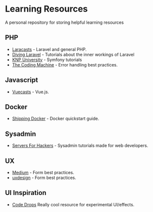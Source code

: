 # Learning Resources
A personal repository for storing helpful learning resources

## PHP

* [Laracasts](http://laracasts.com/) - Laravel and general PHP.
* [Diving Laravel](https://divinglaravel.com/) - Tutorials about the inner workings of Laravel
* [KNP University](https://knpuniversity.com/screencast/symfony) - Symfony tutorials
* [The Coding Machine](http://bestpractices.thecodingmachine.com/php/error_handling.html) - Error handling best practices.

## Javascript

* [Vuecasts](https://vuecasts.com/) - Vue.js.

## Docker

* [Shipping Docker](http://shippingdocker.com) - Docker quickstart guide.

## Sysadmin

* [Servers For Hackers](https://serversforhackers.com/) - Sysadmin tutorials made for web developers.

## UX
* [Medium](https://medium.com/@kollinz/dropdown-alternatives-for-better-mobile-forms-53e40d641b53) - Form best practices.
* [uxdesign](https://uxdesign.cc/design-better-forms-96fadca0f49c) - Form best practices.

## UI Inspiration

* [Code Drops](https://tympanus.net/codrops/) Really cool resource for experimental UI/effects.
